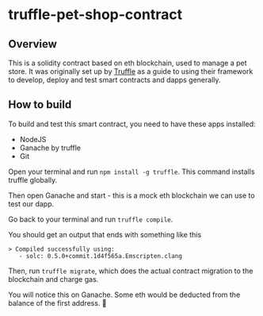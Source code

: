 # truffle-pet-shop-contract

## Overview
This is a solidity contract based on eth blockchain, used to manage a pet store. It was originally set up by [Truffle](https://trufflesuite.com/) as a guide to using their framework to develop, deploy and test smart contracts and dapps generally.

## How to build
To build and test this smart contract, you need to have these apps installed:
- NodeJS
- Ganache by truffle
- Git

Open your terminal and run `npm install -g truffle`. This command installs truffle globally.

Then open Ganache and start - this is a mock eth blockchain we can use to test our dapp.

Go back to your terminal and run `truffle compile`. 

You should get an output that ends with something like this

```
> Compiled successfully using:
   - solc: 0.5.0+commit.1d4f565a.Emscripten.clang
```
Then, run `truffle migrate`, which does the actual contract migration to the blockchain and charge gas.

You will notice this on Ganache. Some eth would be deducted from the balance of the first address. 🚀

